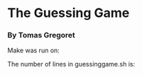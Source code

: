 # The Guessing Game
### By Tomas Gregoret

Make was run on: 

The number of lines in guessinggame.sh is: 
